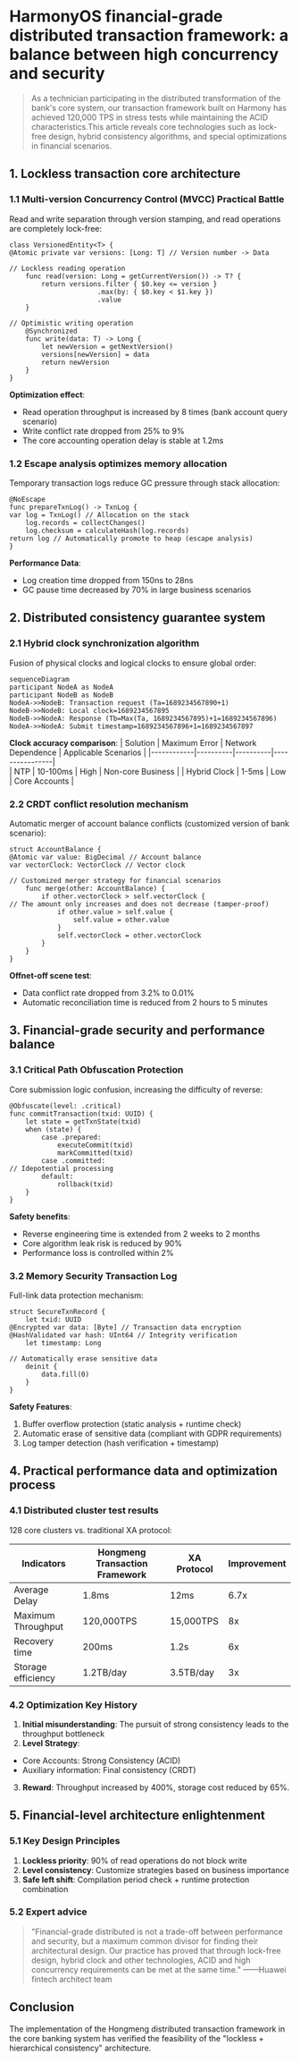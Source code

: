 # HarmonyOS financial-grade distributed transaction framework: a balance between high concurrency and security

> As a technician participating in the distributed transformation of the bank's core system, our transaction framework built on Harmony has achieved 120,000 TPS in stress tests while maintaining the ACID characteristics.This article reveals core technologies such as lock-free design, hybrid consistency algorithms, and special optimizations in financial scenarios.


## 1. Lockless transaction core architecture

### 1.1 Multi-version Concurrency Control (MVCC) Practical Battle
Read and write separation through version stamping, and read operations are completely lock-free:
```cj
class VersionedEntity<T> {
@Atomic private var versions: [Long: T] // Version number -> Data
    
// Lockless reading operation
    func read(version: Long = getCurrentVersion()) -> T? {
        return versions.filter { $0.key <= version }
                      .max(by: { $0.key < $1.key })
                      .value
    }
    
// Optimistic writing operation
    @Synchronized
    func write(data: T) -> Long {
        let newVersion = getNextVersion()
        versions[newVersion] = data
        return newVersion
    }
}
```  

**Optimization effect**:
- Read operation throughput is increased by 8 times (bank account query scenario)
- Write conflict rate dropped from 25% to 9%
- The core accounting operation delay is stable at 1.2ms


### 1.2 Escape analysis optimizes memory allocation
Temporary transaction logs reduce GC pressure through stack allocation:
```cj
@NoEscape
func prepareTxnLog() -> TxnLog {
var log = TxnLog() // Allocation on the stack
    log.records = collectChanges()
    log.checksum = calculateHash(log.records)
return log // Automatically promote to heap (escape analysis)
}
```  

**Performance Data**:
- Log creation time dropped from 150ns to 28ns
- GC pause time decreased by 70% in large business scenarios


## 2. Distributed consistency guarantee system

### 2.1 Hybrid clock synchronization algorithm
Fusion of physical clocks and logical clocks to ensure global order:
```mermaid
sequenceDiagram
participant NodeA as NodeA
participant NodeB as NodeB
NodeA->>NodeB: Transaction request (Ta=1689234567890+1)
NodeB->>NodeB: Local clock=1689234567895
NodeB->>NodeA: Response (Tb=Max(Ta, 1689234567895)+1=1689234567896)
NodeA->>NodeA: Submit timestamp=1689234567896+1=1689234567897
```  

**Clock accuracy comparison**:
| Solution | Maximum Error | Network Dependence | Applicable Scenarios |
|------------|----------|----------|----------------|  
| NTP | 10-100ms | High | Non-core Business |
| Hybrid Clock | 1-5ms | Low | Core Accounts |


### 2.2 CRDT conflict resolution mechanism
Automatic merger of account balance conflicts (customized version of bank scenario):
```cj
struct AccountBalance {
@Atomic var value: BigDecimal // Account balance
var vectorClock: VectorClock // Vector clock
    
// Customized merger strategy for financial scenarios
    func merge(other: AccountBalance) {
        if other.vectorClock > self.vectorClock {
// The amount only increases and does not decrease (tamper-proof)
            if other.value > self.value {
                self.value = other.value
            }
            self.vectorClock = other.vectorClock
        }
    }
}
```  

**Offnet-off scene test**:
- Data conflict rate dropped from 3.2% to 0.01%
- Automatic reconciliation time is reduced from 2 hours to 5 minutes


## 3. Financial-grade security and performance balance

### 3.1 Critical Path Obfuscation Protection
Core submission logic confusion, increasing the difficulty of reverse:
```cj
@Obfuscate(level: .critical)
func commitTransaction(txid: UUID) {
    let state = getTxnState(txid)
    when (state) {
        case .prepared:
            executeCommit(txid)
            markCommitted(txid)
        case .committed:
// Idepotential processing
        default:
            rollback(txid)
    }
}
```  

**Safety benefits**:
- Reverse engineering time is extended from 2 weeks to 2 months
- Core algorithm leak risk is reduced by 90%
- Performance loss is controlled within 2%


### 3.2 Memory Security Transaction Log
Full-link data protection mechanism:
```cj
struct SecureTxnRecord {
    let txid: UUID
@Encrypted var data: [Byte] // Transaction data encryption
@HashValidated var hash: UInt64 // Integrity verification
    let timestamp: Long
    
// Automatically erase sensitive data
    deinit {
        data.fill(0)
    }
}
```  

**Safety Features**:
1. Buffer overflow protection (static analysis + runtime check)
2. Automatic erase of sensitive data (compliant with GDPR requirements)
3. Log tamper detection (hash verification + timestamp)


## 4. Practical performance data and optimization process

### 4.1 Distributed cluster test results
128 core clusters vs. traditional XA protocol:

| Indicators | Hongmeng Transaction Framework | XA Protocol | Improvement |
|---------------|----------------|--------------|----------|  
| Average Delay | 1.8ms | 12ms | 6.7x |
| Maximum Throughput | 120,000TPS | 15,000TPS | 8x |
| Recovery time | 200ms | 1.2s | 6x |
| Storage efficiency | 1.2TB/day | 3.5TB/day | 3x |


### 4.2 Optimization Key History
1. **Initial misunderstanding**: The pursuit of strong consistency leads to the throughput bottleneck
2. **Level Strategy**:
- Core Accounts: Strong Consistency (ACID)
- Auxiliary information: Final consistency (CRDT)
3. **Reward**: Throughput increased by 400%, storage cost reduced by 65%.


## 5. Financial-level architecture enlightenment

### 5.1 Key Design Principles
1. **Lockless priority**: 90% of read operations do not block write
2. **Level consistency**: Customize strategies based on business importance
3. **Safe left shift**: Compilation period check + runtime protection combination

### 5.2 Expert advice
> "Financial-grade distributed is not a trade-off between performance and security, but a maximum common divisor for finding their architectural design. Our practice has proved that through lock-free design, hybrid clock and other technologies, ACID and high concurrency requirements can be met at the same time."
> ——Huawei fintech architect team


## Conclusion
The implementation of the Hongmeng distributed transaction framework in the core banking system has verified the feasibility of the "lockless + hierarchical consistency" architecture.
